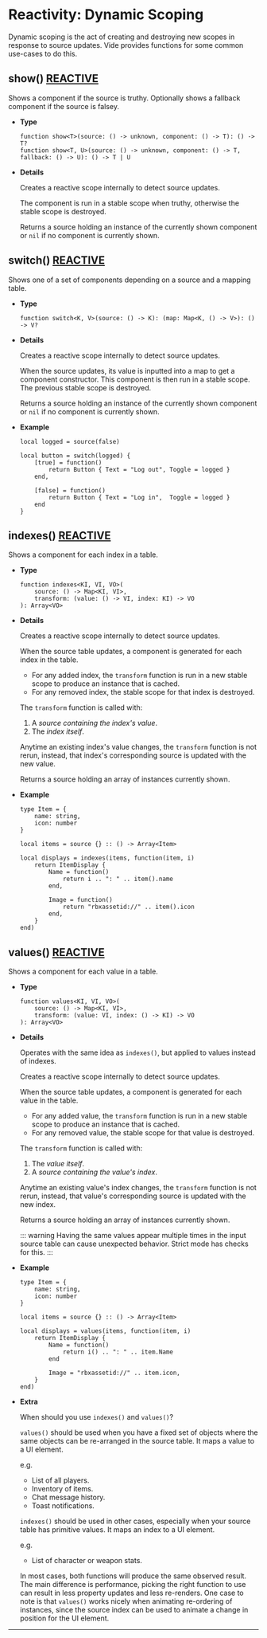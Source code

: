# Reactivity: Dynamic Scoping

Dynamic scoping is the act of creating and destroying new scopes in response to
source updates. Vide provides functions for some common use-cases to do this.

## show() <Badge type="tip" text="STABLE"><a href="/vide/api/reactivity-core#Scopes">REACTIVE</a></Badge>

Shows a component if the source is truthy. Optionally shows a fallback component
if the source is falsey.

- **Type**

    ```luau
    function show<T>(source: () -> unknown, component: () -> T): () -> T?
    function show<T, U>(source: () -> unknown, component: () -> T, fallback: () -> U): () -> T | U
    ```

- **Details**

    Creates a reactive scope internally to detect source updates.

    The component is run in a stable scope when truthy, otherwise the stable
    scope is destroyed.

    Returns a source holding an instance of the currently shown component or
    `nil` if no component is currently shown.

## switch() <Badge type="tip" text="STABLE"><a href="/vide/api/reactivity-core#Scopes">REACTIVE</a></Badge>

Shows one of a set of components depending on a source and a mapping table.

- **Type**

    ```luau
    function switch<K, V>(source: () -> K): (map: Map<K, () -> V>): () -> V?
    ```

- **Details**

    Creates a reactive scope internally to detect source updates.

    When the source updates, its value is inputted into a map to get a component
    constructor. This component is then run in a stable scope. The previous
    stable scope is destroyed.

    Returns a source holding an instance of the currently shown component or
    `nil` if no component is currently shown.

- **Example**

    ```luau
    local logged = source(false)

    local button = switch(logged) {
        [true] = function()
            return Button { Text = "Log out", Toggle = logged }
        end,

        [false] = function()
            return Button { Text = "Log in",  Toggle = logged }
        end
    }
    ```

## indexes() <Badge type="tip" text="STABLE"><a href="/vide/api/reactivity-core#Scopes">REACTIVE</a></Badge>

Shows a component for each index in a table.

- **Type**

    ```luau
    function indexes<KI, VI, VO>(
        source: () -> Map<KI, VI>,
        transform: (value: () -> VI, index: KI) -> VO
    ): Array<VO>

- **Details**

    Creates a reactive scope internally to detect source updates.

    When the source table updates, a component is generated for each index in
    the table.

    - For any added index, the `transform` function is run in a new stable
      scope to produce an instance that is cached.
    - For any removed index, the stable scope for that index is destroyed.

    The `transform` function is called with:

    1. A *source containing the index's value*.
    2. The *index itself*.

    Anytime an existing index's value changes, the `transform` function is not
    rerun, instead, that index's corresponding source is updated with the new
    value.

    Returns a source holding an array of instances currently shown.

- **Example**

    ```luau
    type Item = {
        name: string,
        icon: number
    }

    local items = source {} :: () -> Array<Item>

    local displays = indexes(items, function(item, i)
        return ItemDisplay {
            Name = function()
                return i .. ": " .. item().name
            end,

            Image = function()
                return "rbxassetid://" .. item().icon
            end,
        }
    end)
    ```

## values() <Badge type="tip" text="STABLE"><a href="/vide/api/reactivity-core#Scopes">REACTIVE</a></Badge>

Shows a component for each value in a table.

- **Type**

    ```luau
    function values<KI, VI, VO>(
        source: () -> Map<KI, VI>,
        transform: (value: VI, index: () -> KI) -> VO
    ): Array<VO>

- **Details**

    Operates with the same idea as `indexes()`, but applied to values instead of
    indexes.

    Creates a reactive scope internally to detect source updates.

    When the source table updates, a component is generated for each value in
    the table.

    - For any added value, the `transform` function is run in a new stable scope
      to produce an instance that is cached.
    - For any removed value, the stable scope for that value is destroyed.
  
    The `transform` function is called with:

    1. The *value itself*.
    2. A *source containing the value's index*.

    Anytime an existing value's index changes, the `transform` function is not
    rerun, instead, that value's corresponding source is updated with the new
    index.

    Returns a source holding an array of instances currently shown.
 
    ::: warning
    Having the same values appear multiple times in the input source table can
    cause unexpected behavior. Strict mode has checks for this.
    :::

- **Example**

    ```luau
    type Item = {
        name: string,
        icon: number
    }

    local items = source {} :: () -> Array<Item>

    local displays = values(items, function(item, i)
        return ItemDisplay {
            Name = function()
                return i() .. ": " .. item.Name
            end

            Image = "rbxassetid://" .. item.icon,
        }
    end)
    ```

- **Extra**

    When should you use `indexes()` and `values()`?

    `values()` should be used when you have a fixed set of objects where the
    same objects can be re-arranged in the source table. It maps a value to a
    UI element.

    e.g.
    - List of all players.
    - Inventory of items.
    - Chat message history.
    - Toast notifications.

    `indexes()` should be used in other cases, especially when your source table
    has primitive values. It maps an index to a UI element.

    e.g.
    - List of character or weapon stats.

    In most cases, both functions will produce the same observed result.
    The main difference is performance, picking the right function to use can
    result in less property updates and less re-renders. One case to note is
    that `values()` works nicely when animating re-ordering of instances, since
    the source index can be used to animate a change in position for the UI
    element.

--------------------------------------------------------------------------------
